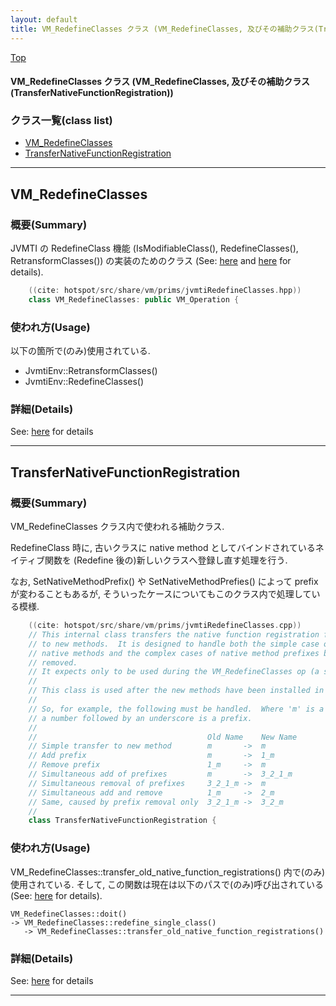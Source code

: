 ```yaml
---
layout: default
title: VM_RedefineClasses クラス (VM_RedefineClasses, 及びその補助クラス(TransferNativeFunctionRegistration))
---
```

[Top](../index.html)

#### VM_RedefineClasses クラス (VM_RedefineClasses, 及びその補助クラス(TransferNativeFunctionRegistration))



### クラス一覧(class list)

  * [VM_RedefineClasses](#noo1EhmGjg)
  * [TransferNativeFunctionRegistration](#noyeDTGuKD)


---
## <a name="noo1EhmGjg" id="noo1EhmGjg">VM_RedefineClasses</a>

### 概要(Summary)
JVMTI の RedefineClass 機能 (IsModifiableClass(), RedefineClasses(), RetransformClasses()) の実装のためのクラス
(See: [here](no2935xLd.html) and [here](no2935-Vj.html) for details).


```cpp
    ((cite: hotspot/src/share/vm/prims/jvmtiRedefineClasses.hpp))
    class VM_RedefineClasses: public VM_Operation {
```

### 使われ方(Usage)
以下の箇所で(のみ)使用されている.

* JvmtiEnv::RetransformClasses()
* JvmtiEnv::RedefineClasses()



### 詳細(Details)
See: [here](../doxygen/classVM__RedefineClasses.html) for details

---
## <a name="noyeDTGuKD" id="noyeDTGuKD">TransferNativeFunctionRegistration</a>

### 概要(Summary)
VM_RedefineClasses クラス内で使われる補助クラス.

RedefineClass 時に, 
古いクラスに native method としてバインドされているネイティブ関数を
(Redefine 後の)新しいクラスへ登録し直す処理を行う.

なお, SetNativeMethodPrefix() や SetNativeMethodPrefies() によって prefix が変わることもあるが, 
そういったケースについてもこのクラス内で処理している模様.


```cpp
    ((cite: hotspot/src/share/vm/prims/jvmtiRedefineClasses.cpp))
    // This internal class transfers the native function registration from old methods
    // to new methods.  It is designed to handle both the simple case of unchanged
    // native methods and the complex cases of native method prefixes being added and/or
    // removed.
    // It expects only to be used during the VM_RedefineClasses op (a safepoint).
    //
    // This class is used after the new methods have been installed in "the_class".
    //
    // So, for example, the following must be handled.  Where 'm' is a method and
    // a number followed by an underscore is a prefix.
    //
    //                                      Old Name    New Name
    // Simple transfer to new method        m       ->  m
    // Add prefix                           m       ->  1_m
    // Remove prefix                        1_m     ->  m
    // Simultaneous add of prefixes         m       ->  3_2_1_m
    // Simultaneous removal of prefixes     3_2_1_m ->  m
    // Simultaneous add and remove          1_m     ->  2_m
    // Same, caused by prefix removal only  3_2_1_m ->  3_2_m
    //
    class TransferNativeFunctionRegistration {
```

### 使われ方(Usage)
VM_RedefineClasses::transfer_old_native_function_registrations() 内で(のみ)使用されている.
そして, この関数は現在は以下のパスで(のみ)呼び出されている (See: [here](no2935-Vj.html) for details).

```
VM_RedefineClasses::doit()
-> VM_RedefineClasses::redefine_single_class()
   -> VM_RedefineClasses::transfer_old_native_function_registrations()
```




### 詳細(Details)
See: [here](../doxygen/classTransferNativeFunctionRegistration.html) for details

---

